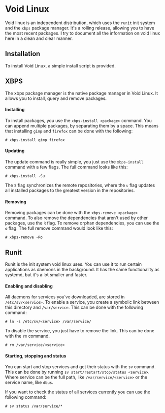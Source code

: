 # Void Linux

Void linux is an independent distribution, which uses the `runit` init system and the `xbps` package manager. It's a rolling release, allowing you to have the most recent packages. I try to document all the information on void linux here in a clean and clear manner.

## Installation

To install Void Linux, a simple install script is provided.

## XBPS

The xbps package manager is the native package manager in Void Linux. It allows you to install, query and remove packages.

#### Installing

To install packages, you use the `xbps-install <package>` command. You can append multiple packages, by separating them by a space. This means that installing `gimp` and `firefox` can be done with the following:

```
# xbps-install gimp firefox
```

#### Updating

The update command is really simple, you just use the `xbps-install` command with a few flags. The full command looks like this:

```
# xbps-install -Su
```

The `S` flag synchronizes the remote repositories, where the `u` flag updates all installed packages to the greatest version in the repositories.

#### Removing

Removing packages can be done with the `xbps-remove <package>` command. To also remove the dependencies that aren't used by other packages, use the `R` flag. To remove orphan dependencies, you can use the `o` flag. The full remove command would look like this:

```
# xbps-remove -Ro
```

## Runit

Runit is the init system void linux uses. You can use it to run certain applications as daemons in the background. It has the same functionality as systemd, but it's a lot smaller and faster.

#### Enabling and disabling

All daemons for services you've downloaded, are stored in `/etc/sv/<service>`. To enable a service, you create a symbolic link between this directory and `/var/service`. This can be done with the following command:

```
# ln -s /etc/sv/<service> /var/service/
```

To disable the service, you just have to remove the link. This can be done with the `rm` command.

```
# rm /var/service/<service>
```

#### Starting, stopping and status

You can start and stop services and get their status with the `sv` command. This can be done by running `sv start/restart/stop/status <service>`. Where service can be the full path, like `/var/service/<service>` or the service name, like `dbus`.

If you want to check the status of all services currently you can use the following command:

```
# sv status /var/service/*
```